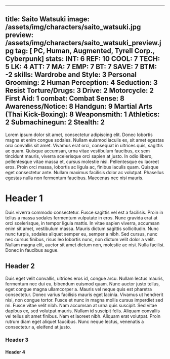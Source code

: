 

---
title: Saito Watsuki
image: /assets/img/characters/saito_watsuki.jpg
preview: /assets/img/characters/saito_watsuki_preview.jpg
tag: [ PC, Human, Augmented, Tyrell Corp., Cyberpunk]
stats:
    INT: 6
    REF: 10
    COOL: 7
    TECH: 5
    LK: 4
    ATT: 7
    MA: 7
    EMP: 7
    BT: 7
    SAVE: 7 
    BTM: -2
skills:
    Wardrobe and Style: 3
    Personal Grooming: 2
    Human Perception: 4
    Seduction: 3
    Resist Torture/Drugs: 3
    Drive: 2
    Motorcycle: 2
    First Aid: 1
combat:
    Combat Sense: 8
    Awareness/Notice: 8 
    Handgun: 9 
    Martial Arts (Thai Kick-Boxing): 8
    Weaponsmith: 1
    Athletics: 2
    Submachinegun: 2
    Stealth: 2
---

Lorem ipsum dolor sit amet, consectetur adipiscing elit. Donec lobortis magna et enim congue sodales. Nullam euismod iaculis ex, sit amet egestas orci convallis sit amet. Vivamus erat orci, consequat in ultrices quis, sagittis ac quam. Quisque accumsan, urna vitae vestibulum faucibus, ex sem tincidunt mauris, viverra scelerisque orci sapien at justo. In odio libero, pellentesque vitae massa et, cursus molestie nisi. Pellentesque eu laoreet eros. Proin orci massa, lobortis ac ligula ac, finibus iaculis quam. Quisque eget consectetur ante. Nullam maximus facilisis dolor ac volutpat. Phasellus egestas nulla non fermentum faucibus. Maecenas nec nisi mauris.

# Header 1

Duis viverra commodo consectetur. Fusce sagittis vel est a facilisis. Proin in tellus a massa sodales fermentum vulputate in eros. Nunc gravida erat at orci scelerisque, in tempor ligula mattis. In vitae sapien viverra, accumsan enim sit amet, vestibulum massa. Mauris dictum sagittis sollicitudin. Nunc nunc turpis, sodales aliquet semper eu, semper a nibh. Sed cursus, nunc nec cursus finibus, risus leo lobortis nunc, non dictum velit dolor a velit. Nullam magna elit, auctor sit amet dictum non, molestie ac nisi. Nulla facilisi. Donec in faucibus augue.

## Header 2

Duis eget velit convallis, ultrices eros id, congue arcu. Nullam lectus mauris, fermentum nec dui eu, bibendum euismod quam. Nunc auctor justo tellus, eget congue magna ullamcorper a. Mauris vel neque quis est pharetra consectetur. Donec varius facilisis mauris eget lacinia. Vivamus ut hendrerit nisi, non congue tortor. Fusce et nunc in magna mollis cursus imperdiet sed mi. Fusce vitae velit nibh. Nam accumsan at urna quis suscipit. Sed vitae dapibus ex, sed volutpat mauris. Nullam id suscipit felis. Aliquam convallis vel tellus sit amet finibus. Nam et laoreet nibh. Aliquam erat volutpat. Proin rutrum diam eget aliquet faucibus. Nunc neque lectus, venenatis a consectetur a, eleifend at justo.

### Header 3

#### Header 4
